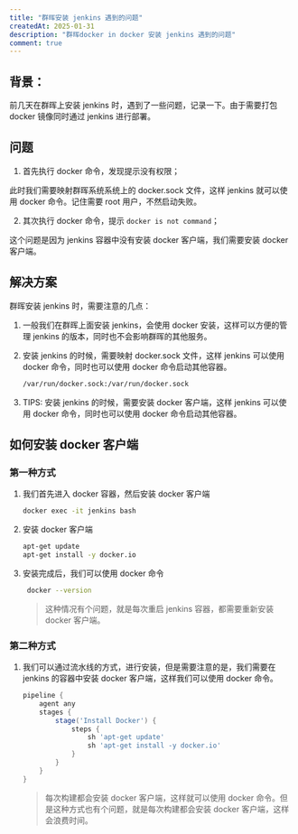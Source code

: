 ```yaml
---
title: "群晖安装 jenkins 遇到的问题"
createdAt: 2025-01-31
description: "群晖docker in docker 安装 jenkins 遇到的问题"
comment: true
---
```


## 背景：

前几天在群晖上安装 jenkins 时，遇到了一些问题，记录一下。由于需要打包 docker 镜像同时通过 jenkins 进行部署。

## 问题

1. 首先执行 docker 命令，发现提示没有权限；

此时我们需要映射群晖系统系统上的 docker.sock 文件，这样 jenkins 就可以使用 docker 命令。记住需要 root 用户，不然启动失败。

2. 其次执行 docker 命令，提示 `docker is not command`；

这个问题是因为 jenkins 容器中没有安装 docker 客户端，我们需要安装 docker 客户端。

## 解决方案

群晖安装 jenkins 时，需要注意的几点：

1. 一般我们在群晖上面安装 jenkins，会使用 docker 安装，这样可以方便的管理 jenkins 的版本，同时也不会影响群晖的其他服务。
2. 安装 jenkins 的时候，需要映射 docker.sock 文件，这样 jenkins 可以使用 docker 命令，同时也可以使用 docker 命令启动其他容器。

   ```bash
   /var/run/docker.sock:/var/run/docker.sock
   ```

3. TIPS: 安装 jenkins 的时候，需要安装 docker 客户端，这样 jenkins 可以使用 docker 命令，同时也可以使用 docker 命令启动其他容器。

## 如何安装 docker 客户端

### 第一种方式

1. 我们首先进入 docker 容器，然后安装 docker 客户端

   ```bash
   docker exec -it jenkins bash
   ```

2. 安装 docker 客户端

   ```bash
   apt-get update
   apt-get install -y docker.io
   ```

3. 安装完成后，我们可以使用 docker 命令

   ```bash
    docker --version
   ```

   > 这种情况有个问题，就是每次重启 jenkins 容器，都需要重新安装 docker 客户端。

### 第二种方式

1. 我们可以通过流水线的方式，进行安装，但是需要注意的是，我们需要在 jenkins 的容器中安装 docker 客户端，这样我们可以使用 docker 命令。

   ```groovy
   pipeline {
       agent any
       stages {
           stage('Install Docker') {
               steps {
                   sh 'apt-get update'
                   sh 'apt-get install -y docker.io'
               }
           }
       }
   }
   ```

   > 每次构建都会安装 docker 客户端，这样就可以使用 docker 命令。但是这种方式也有个问题，就是每次构建都会安装 docker 客户端，这样会浪费时间。
